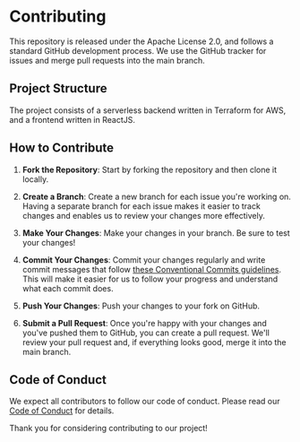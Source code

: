 # Contributing

This repository is released under the Apache License 2.0, and follows a standard GitHub development process. We use the GitHub tracker for issues and merge pull requests into the main branch.

## Project Structure

The project consists of a serverless backend written in Terraform for AWS, and a frontend written in ReactJS.

## How to Contribute

1. **Fork the Repository**: Start by forking the repository and then clone it locally.

2. **Create a Branch**: Create a new branch for each issue you're working on. Having a separate branch for each issue makes it easier to track changes and enables us to review your changes more effectively.

3. **Make Your Changes**: Make your changes in your branch. Be sure to test your changes!

4. **Commit Your Changes**: Commit your changes regularly and write commit messages that follow [these Conventional Commits guidelines](../SEMANTIC_VERSIONING.md). This will make it easier for us to follow your progress and understand what each commit does.

5. **Push Your Changes**: Push your changes to your fork on GitHub.

6. **Submit a Pull Request**: Once you're happy with your changes and you've pushed them to GitHub, you can create a pull request. We'll review your pull request and, if everything looks good, merge it into the main branch.

## Code of Conduct

We expect all contributors to follow our code of conduct. Please read our [Code of Conduct](../CODE_OF_CONDUCT.md) for details.

Thank you for considering contributing to our project!
